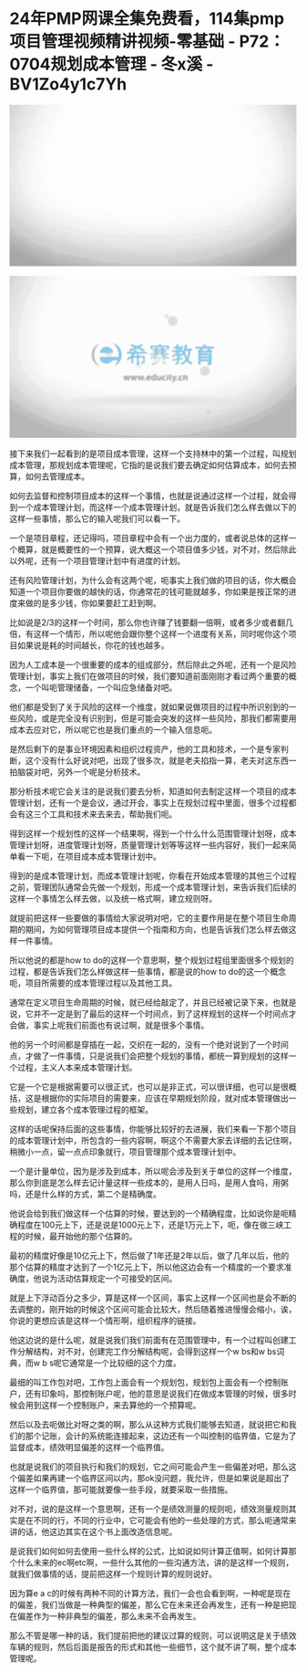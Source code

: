 # 24年PMP网课全集免费看，114集pmp项目管理视频精讲视频-零基础 - P72：0704规划成本管理 - 冬x溪 - BV1Zo4y1c7Yh

![](img/f7c3ec98a2c43f38caab7bc350a3a211_0.png)

![](img/f7c3ec98a2c43f38caab7bc350a3a211_1.png)

接下来我们一起看到的是项目成本管理，这样一个支持林中的第一个过程，叫规划成本管理，那规划成本管理呢，它指的是说我们要去确定如何估算成本，如何去预算，如何去管理成本。

如何去监督和控制项目成本的这样一个事情，也就是说通过这样一个过程，就会得到一个成本管理计划，而这样一个成本管理计划，就是告诉我们怎么样去做以下的这样一些事情，那么它的输入呢我们可以看一下。

一个是项目章程，还记得吗，项目章程中会有一个出力度的，或者说总体的这样一个概算，就是概要性的一个预算，说大概这一个项目值多少钱，对不对，然后除此以外呢，还有一个项目管理计划中有进度的计划。

还有风险管理计划，为什么会有这两个呢，呃事实上我们做的项目的话，你大概会知道一个项目你要做的越快的话，你通常花的钱可能就越多，你如果是按正常的进度来做的是多少钱，你如果要赶工赶到啊。

比如说是2/3的这样一个时间，那么你也许赚了钱要翻一倍啊，或者多少或者翻几倍，有这样一个情形，所以呢他会跟你整个这样一个进度有关系，同时呢你这个项目如果说是耗的时间越长，你花的钱也越多。

因为人工成本是一个很重要的成本的组成部分，然后除此之外呢，还有一个是风险管理计划，事实上我们在做项目的时候，我们要知道前面刚刚才看过两个重要的概念，一个叫呃管理储备，一个叫应急储备对吧。

他们都是受到了关于风险的这样一个维度，就如果说做项目的过程中所识别到的一些风险，或是完全没有识别到，但是可能会突发的这样一些风险，那我们都需要用成本去应对它，所以呢它也是我们重点的一个输入信息呃。

是然后剩下的是事业环境因素和组织过程资产，他的工具和技术，一个是专家判断，这个没有什么好说对吧，出现了很多次，就是老夫掐指一算，老夫对这东西一拍脑袋对吧，另外一个呢是分析技术。

那分析技术呢它会关注的是说我们要去分析，知道如何去制定这样一个项目的成本管理计划，还有一个是会议，通过开会，事实上在规划过程中里面，很多个过程都会有这三个工具和技术来去来去，帮助我们呃。

得到这样一个规划性的这样一个结果啊，得到一个什么什么范围管理计划呀，成本管理计划呀，进度管理计划呀，质量管理计划等等这样一些内容好，我们一起来简单看一下呃，在项目成本成本管理计划中。

得到的是成本管理计划，而成本管理计划呢，你看在开始成本管理的其他三个过程之前，管理团队通常会先做一个规划，形成一个成本管理计划，来告诉我们后续的这样一个事情怎么样去做，以及统一格式啊，建立规则呀。

就提前把这样一些要做的事情给大家说明对吧，它的主要作用是在整个项目生命周期的期间，为如何管理项目成本提供一个指南和方向，也是告诉我们怎么样去做这样一件事情。

所以他说的都是how to do的这样一个意思啊，整个规划过程组里面很多个规划的过程，都是告诉我们怎么样做这样一些事情，都是说的how to do的这一个概念呃，项目所需要的成本管理过程以及其他工具。

通常在定义项目生命周期的时候，就已经给敲定了，并且已经被记录下来，也就是说，它并不一定是到了最后的这样一个时间点，到了这样规划的这样一个时间点才会做，事实上呢我们前面也有说过啊，就是很多个事情。

他的另一个时间都是穿插在一起，交织在一起的，没有一个绝对说到了一个时间点，才做了一件事情，只是说我们会把整个规划的事情，都统一算到规划的这样一个过程，主义人本来成本管理计划。

它是一个它是根据需要可以很正式，也可以是非正式，可以很详细，也可以是很概括，这是根据你的实际项目的需要来，应该在早期规划阶段，就对成本管理做出一些规划，建立各个成本管理过程的框架。

这样的话呢保持后面的这些事情，你能够比较好的去进展，我们来看一下那个项目的成本管理计划中，所包含的一些内容啊，啊这个不需要大家去详细的去记住啊，稍微小一点，留一点点印象就行，项目管理那个成本管理计划中。

一个是计量单位，因为是涉及到成本，所以呢会涉及到关于单位的这样一个维度，那么你到底是怎么样去记计量这样一些成本的，是用人日吗，是用人食吗，用粥吗，还是什么样的方式，第二个是精确度。

他说会给到我们做这样一个估算的时候，要达到的一个精确程度，比如说你是呃精确程度在100元上下，还是说是1000元上下，还是1万元上下，呃，像在做三峡工程的时候，最开始他的那个估算的。

最初的精度好像是10亿元上下，然后做了1年还是2年以后，做了几年以后，他的那个估算的精度才达到了一个1亿元上下，所以他这边会有一个精度的一个要求准确度，他说为活动估算规定一个可接受的区间。

就是上下浮动百分之多少，算是这样一个区间，事实上这样一个区间也是会不断的去调整的，刚开始的时候这个区间可能会比较大，然后随着推进慢慢会缩小，诶，你说的更想应该是这样一个情形啊，组织程序的链接。

他这边说的是什么呢，就是说我们我们前面有在范围管理中，有一个过程叫创建工作分解结构，对不对，创建完工作分解结构呢，会得到这样一个w bs和w bs词典，而w b s呢它通常是一个比较细的这个力度。

最细的叫工作包对吧，工作包上面会有一个规划包，规划包上面会有一个控制账户，还有印象吗，那控制账户呢，他的意思是说我们在做成本管理的时候，很多时候会用到这样一个控制账户，来去算他的一个预算呢。

然后以及去呃做比对呀之类的啊，那么从这种方式我们能够去知道，就说把它和我们的那个记账，会计的系统能连接起来，这边还有一个叫控制的临界值，它是为了监督成本，绩效明显偏差的这样一个临界值。

也就是说我们的项目执行和我们的规划，它之间可能会产生一些偏差对吧，那么这个偏差如果再建一个临界区间以内，那ok没问题，我允许，但是如果说是超出了这样一个临界值，那可能就要像一些手段，就要采取一些措施。

对不对，说的是这样一个意思啊，还有一个是绩效测量的规则呃，绩效测量规则其实是在不同的行，不同的行业中，它可能会有他的一些处理的方式，那么呃通常来讲的话，他这边其实在这个书上面改造信息呢。

是说我们如何如何去使用一些什么样的公式，比如说如何计算正值啊，如何计算那个什么未来的ec啊etc啊，一些什么其他的一些沟通方法，讲的是这样一个规则，就我们做事情的话，提前把这样一个规则计算的规则说好。

因为算e a c的时候有两种不同的计算方法，我们一会也会看到啊，一种呢是现在的偏差，我们当做是一种典型的偏差，那么它在未来还会再发生，还有一种是把现在偏差作为一种非典型的偏差，那么未来不会再发生。

那么不管是哪一种的话，我们提前把他的建议过算的规则，可以说明这是关于绩效车辆的规则，然后后面是报告的形式和其他一些细节，这个就不讲了啊，整个成本管理呢。

